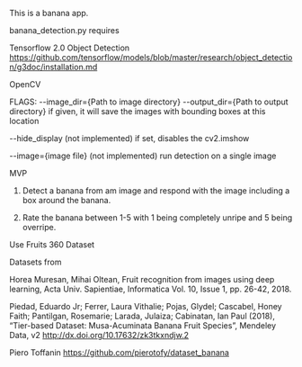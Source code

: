 This is a banana app.

banana_detection.py requires 

Tensorflow 2.0 Object Detection
https://github.com/tensorflow/models/blob/master/research/object_detection/g3doc/installation.md

OpenCV

FLAGS:
--image_dir={Path to image directory}
--output_dir={Path to output directory}
    if given, it will save the images with bounding boxes at this location

--hide_display (not implemented)
    if set, disables the cv2.imshow

--image={image file} (not implemented)
    run detection on a single image




MVP
1. Detect a banana from am image and respond with the image including a box around
the banana.

2. Rate the banana between 1-5 with 1 being completely unripe and 5 being overripe.

Use Fruits 360 Dataset


Datasets from

Horea Muresan, Mihai Oltean, Fruit recognition from images using deep learning, Acta Univ. Sapientiae, Informatica Vol. 10, Issue 1, pp. 26-42, 2018.

Piedad, Eduardo Jr; Ferrer, Laura Vithalie; Pojas, Glydel; Cascabel, Honey Faith; Pantilgan, Rosemarie; Larada, Julaiza; Cabinatan, Ian Paul (2018), “Tier-based Dataset: Musa-Acuminata Banana Fruit Species”, Mendeley Data, v2
http://dx.doi.org/10.17632/zk3tkxndjw.2

Piero Toffanin
https://github.com/pierotofy/dataset_banana